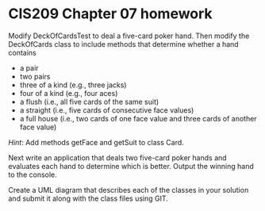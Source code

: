 # CIS209 Chapter 07 homework

Modify DeckOfCardsTest to deal a five-card poker hand. Then modify the DeckOfCards class to include methods that determine whether a hand contains
* a pair
* two pairs
* three of a kind (e.g., three jacks)
* four of a kind (e.g., four aces)
* a flush (i.e., all five cards of the same suit)
* a straight (i.e., five cards of consecutive face values)
* a full house (i.e., two cards of one face value and three cards of another face value)

*Hint*: Add methods getFace and getSuit to class Card.

Next write an application that deals two five-card poker hands and evaluates each hand to determine which is better. 
Output the winning hand to the console.

Create a UML diagram that describes each of the classes in your solution and submit it along with the class files using GIT.
